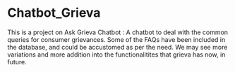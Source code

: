 # Chatbot_Grieva
This is a project on Ask Grieva Chatbot : A chatbot to deal with the common queries for consumer grievances. Some of the FAQs have been included in the database, and could be accustomed as per the need. We may see more variations and more addition into the functionalitites that grieva has now, in future. 
